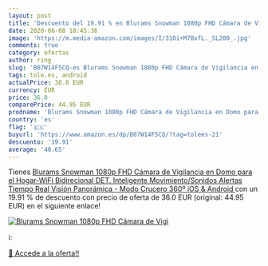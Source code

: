 ```yaml
---
layout: post
title: 'Descuento del 19.91 % en Blurams Snowman 1080p FHD Cámara de Vigi'
date: 2020-06-08 18:45:36
image: 'https://m.media-amazon.com/images/I/31Oi+M7BxfL._SL200_.jpg'
comments: true
category: ofertas
author: ring
slug: 'B07W14F5CQ-es Blurams Snowman 1080p FHD Cámara de Vigilancia en Domo...'
tags: tole.es, android
actualPrice: 36.0 EUR
currency: EUR
price: 36.0
comparePrice: 44.95 EUR
prodname: 'Blurams Snowman 1080p FHD Cámara de Vigilancia en Domo para el Hogar-WiFi Bidirecional DET. Inteligente Movimiento/Sonidos Alertas Tiempo Real Visión Panorámica - Modo Crucero 360º iOS & Android '
country: 'es'
flag: '🇪🇸'
buyurl: 'https://www.amazon.es/dp/B07W14F5CQ/?tag=tolees-21'
descuento: '19.91'
average: '40.65'
---
```


Tienes [Blurams Snowman 1080p FHD Cámara de Vigilancia en Domo para el Hogar-WiFi Bidirecional DET. Inteligente Movimiento/Sonidos Alertas Tiempo Real Visión Panorámica - Modo Crucero 360º iOS & Android ](https://www.amazon.es/dp/B07W14F5CQ/?tag=tolees-21) con un 19.91 % de descuento con precio de oferta de 36.0 EUR (original: 44.95 EUR) en el siguiente enlace!

[![Blurams Snowman 1080p FHD Cámara de Vigi](https://m.media-amazon.com/images/I/31Oi+M7BxfL._SL200_.jpg)](https://www.amazon.es/dp/B07W14F5CQ/?tag=tolees-21)

ℹ️:


[🛒 Accede a la oferta!!](https://www.amazon.es/dp/B07W14F5CQ/?tag=tolees-21)
